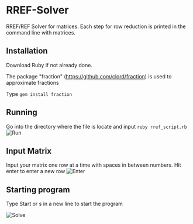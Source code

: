 # RREF-Solver
RREF/REF Solver for matrices. Each step for row reduction is printed in the command line with matrices.

## Installation
Download Ruby if not already done.

The package "fraction" (https://github.com/clord/fraction) is used to approximate fractions

Type `gem install fraction`

## Running
Go into the directory where the file is locate and input `ruby rref_script.rb`
![Run](https://i.ibb.co/y80ZGMh/Run.png)

## Input Matrix
Input your matrix one row at a time with spaces in between numbers.
Hit enter to enter a new row
![Enter](https://i.ibb.co/JvXGgLd/Enter.png)

## Starting program
Type Start or s in a new line to start the program

![Solve](https://i.ibb.co/PggBHMg/Solve.png)

